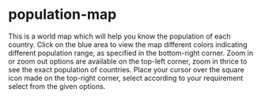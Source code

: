 # population-map
This is a world map which will help you know the population of each country. Click on the blue area to view the map different colors indicating different population range, as specified in the bottom-right corner. Zoom in or zoom out options are available on the top-left corner, zoom in thrice to see the exact population of countries. Place your cursor over the square icon made on the top-right corner, select according to your requirement select from the given options.
